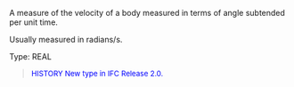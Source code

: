 A measure of the velocity of a body measured in terms of angle subtended per unit time.

Usually measured in radians/s.

Type: REAL

> <font size="-1" color="#0000FF">HISTORY New type in IFC Release 2.0.
</font>